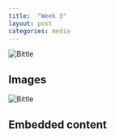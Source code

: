 ```yaml
---
title:  "Week 3"
layout: post
categories: media
---
```


![Bittle](https://the-gadgeteer.com/wp-content/uploads/2022/11/Bittle_Rev_062-2048x1536.jpg)

## Images
 ![Bittle](https://the-gadgeteer.com/wp-content/uploads/2022/11/Bittle_Rev_062-2048x1536.jpg)

## Embedded content


